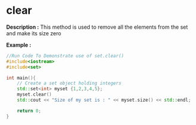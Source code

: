 # clear

**Description :**
    This method is used to remove all the elements from the set and make its size zero

**Example :**
```cpp
//Run Code To Demonstrate use of set.clear()
#include<iostream>
#include<set>

int main(){
    // Create a set object holding integers
    std::set<int> myset {1,2,3,4,5};
    myset.clear()
    std::cout << "Size of my set is : " << myset.size() << std::endl;

    return 0;
}

```

